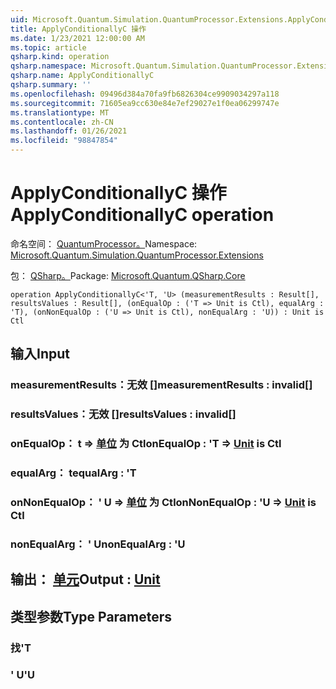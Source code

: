 ```yaml
---
uid: Microsoft.Quantum.Simulation.QuantumProcessor.Extensions.ApplyConditionallyC
title: ApplyConditionallyC 操作
ms.date: 1/23/2021 12:00:00 AM
ms.topic: article
qsharp.kind: operation
qsharp.namespace: Microsoft.Quantum.Simulation.QuantumProcessor.Extensions
qsharp.name: ApplyConditionallyC
qsharp.summary: ''
ms.openlocfilehash: 09496d384a70fa9fb6826304ce9909034297a118
ms.sourcegitcommit: 71605ea9cc630e84e7ef29027e1f0ea06299747e
ms.translationtype: MT
ms.contentlocale: zh-CN
ms.lasthandoff: 01/26/2021
ms.locfileid: "98847854"
---
```

# <a name="applyconditionallyc-operation"></a><span data-ttu-id="caba0-102">ApplyConditionallyC 操作</span><span class="sxs-lookup"><span data-stu-id="caba0-102">ApplyConditionallyC operation</span></span>

<span data-ttu-id="caba0-103">命名空间： [QuantumProcessor。](xref:Microsoft.Quantum.Simulation.QuantumProcessor.Extensions)</span><span class="sxs-lookup"><span data-stu-id="caba0-103">Namespace: [Microsoft.Quantum.Simulation.QuantumProcessor.Extensions](xref:Microsoft.Quantum.Simulation.QuantumProcessor.Extensions)</span></span>

<span data-ttu-id="caba0-104">包： [QSharp。](https://nuget.org/packages/Microsoft.Quantum.QSharp.Core)</span><span class="sxs-lookup"><span data-stu-id="caba0-104">Package: [Microsoft.Quantum.QSharp.Core](https://nuget.org/packages/Microsoft.Quantum.QSharp.Core)</span></span>




```qsharp
operation ApplyConditionallyC<'T, 'U> (measurementResults : Result[], resultsValues : Result[], (onEqualOp : ('T => Unit is Ctl), equalArg : 'T), (onNonEqualOp : ('U => Unit is Ctl), nonEqualArg : 'U)) : Unit is Ctl
```


## <a name="input"></a><span data-ttu-id="caba0-105">输入</span><span class="sxs-lookup"><span data-stu-id="caba0-105">Input</span></span>

### <a name="measurementresults--__invalidresult__"></a><span data-ttu-id="caba0-106">measurementResults：__无效 <Result>__[]</span><span class="sxs-lookup"><span data-stu-id="caba0-106">measurementResults : __invalid<Result>__[]</span></span>




### <a name="resultsvalues--__invalidresult__"></a><span data-ttu-id="caba0-107">resultsValues：__无效 <Result>__[]</span><span class="sxs-lookup"><span data-stu-id="caba0-107">resultsValues : __invalid<Result>__[]</span></span>




### <a name="onequalop--t--unit--is-ctl"></a><span data-ttu-id="caba0-108">onEqualOp： t => [单位](xref:microsoft.quantum.lang-ref.unit)  为 Ctl</span><span class="sxs-lookup"><span data-stu-id="caba0-108">onEqualOp : 'T => [Unit](xref:microsoft.quantum.lang-ref.unit)  is Ctl</span></span>




### <a name="equalarg--t"></a><span data-ttu-id="caba0-109">equalArg： t</span><span class="sxs-lookup"><span data-stu-id="caba0-109">equalArg : 'T</span></span>




### <a name="onnonequalop--u--unit--is-ctl"></a><span data-ttu-id="caba0-110">onNonEqualOp： ' U => [单位](xref:microsoft.quantum.lang-ref.unit)  为 Ctl</span><span class="sxs-lookup"><span data-stu-id="caba0-110">onNonEqualOp : 'U => [Unit](xref:microsoft.quantum.lang-ref.unit)  is Ctl</span></span>




### <a name="nonequalarg--u"></a><span data-ttu-id="caba0-111">nonEqualArg： ' U</span><span class="sxs-lookup"><span data-stu-id="caba0-111">nonEqualArg : 'U</span></span>





## <a name="output--unit"></a><span data-ttu-id="caba0-112">输出： [单元](xref:microsoft.quantum.lang-ref.unit)</span><span class="sxs-lookup"><span data-stu-id="caba0-112">Output : [Unit](xref:microsoft.quantum.lang-ref.unit)</span></span>



## <a name="type-parameters"></a><span data-ttu-id="caba0-113">类型参数</span><span class="sxs-lookup"><span data-stu-id="caba0-113">Type Parameters</span></span>

### <a name="t"></a><span data-ttu-id="caba0-114">找</span><span class="sxs-lookup"><span data-stu-id="caba0-114">'T</span></span>


### <a name="u"></a><span data-ttu-id="caba0-115">' U</span><span class="sxs-lookup"><span data-stu-id="caba0-115">'U</span></span>

